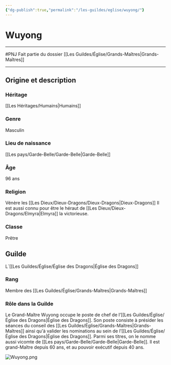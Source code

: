 ```yaml
---
{"dg-publish":true,"permalink":"/les-guildes/eglise/wuyong/"}
---
```


# Wuyong
---
#PNJ 
Fait partie du dossier [[Les Guildes/Église/Grands-Maîtres\|Grands-Maîtres]]

-------
## Origine et description
### Héritage
[[Les Héritages/Humains\|Humains]]
### Genre
Masculin
### Lieu de naissance
[[Les pays/Garde-Belle/Garde-Belle\|Garde-Belle]]
### Âge
96 ans
### Religion
Vénère les [[Les Dieux/Dieux-Dragons/Dieux-Dragons\|Dieux-Dragons]]
Il est aussi connu pour être le héraut de [[Les Dieux/Dieux-Dragons/Elmyra\|Elmyra]] la victorieuse.
### Classe
Prêtre
## Guilde
L´[[Les Guildes/Église/Église des Dragons\|Église des Dragons]]
### Rang
Membre des [[Les Guildes/Église/Grands-Maîtres\|Grands-Maîtres]]
### Rôle dans la Guilde
Le Grand-Maître Wuyong occupe le poste de chef de l’[[Les Guildes/Église/Église des Dragons\|Église des Dragons]]. Son poste consiste à présider les séances du conseil des [[Les Guildes/Église/Grands-Maîtres\|Grands-Maîtres]] ainsi qu'à valider les nominations au sein de l’[[Les Guildes/Église/Église des Dragons\|Église des Dragons]].
Parmi ses titres, on le nomme aussi vicomte de [[Les pays/Garde-Belle/Garde-Belle\|Garde-Belle]].
Il est grand-Maître depuis 60 ans, et au pouvoir exécutif depuis 40 ans.

![Wuyong.png](/img/user/_Images/_PNJs/Wuyong.png)